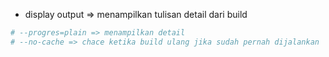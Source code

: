 - display output => menampilkan tulisan detail dari build
```bash
# --progres=plain => menampilkan detail
# --no-cache => chace ketika build ulang jika sudah pernah dijalankan
```